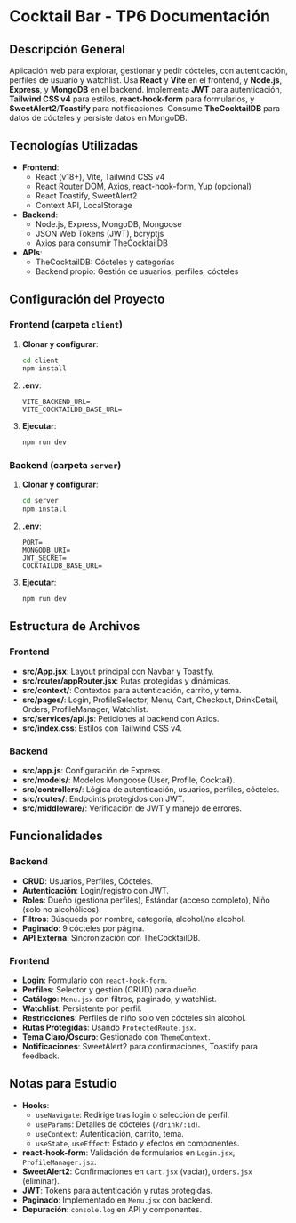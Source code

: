 # Cocktail Bar - TP6 Documentación

## Descripción General

Aplicación web para explorar, gestionar y pedir cócteles, con autenticación, perfiles de usuario y watchlist. Usa **React** y **Vite** en el frontend, y **Node.js**, **Express**, y **MongoDB** en el backend. Implementa **JWT** para autenticación, **Tailwind CSS v4** para estilos, **react-hook-form** para formularios, y **SweetAlert2**/**Toastify** para notificaciones. Consume **TheCocktailDB** para datos de cócteles y persiste datos en MongoDB.

## Tecnologías Utilizadas

- **Frontend**:
  - React (v18+), Vite, Tailwind CSS v4
  - React Router DOM, Axios, react-hook-form, Yup (opcional)
  - React Toastify, SweetAlert2
  - Context API, LocalStorage
- **Backend**:
  - Node.js, Express, MongoDB, Mongoose
  - JSON Web Tokens (JWT), bcryptjs
  - Axios para consumir TheCocktailDB
- **APIs**:
  - TheCocktailDB: Cócteles y categorías
  - Backend propio: Gestión de usuarios, perfiles, cócteles

## Configuración del Proyecto

### Frontend (carpeta `client`)
1. **Clonar y configurar**:
   ```bash
   cd client
   npm install
   ```
2. **.env**:
   ```
   VITE_BACKEND_URL=
   VITE_COCKTAILDB_BASE_URL=
   ```
3. **Ejecutar**:
   ```bash
   npm run dev
   ```

### Backend (carpeta `server`)
1. **Clonar y configurar**:
   ```bash
   cd server
   npm install
   ```
2. **.env**:
   ```
   PORT=
   MONGODB_URI=
   JWT_SECRET=
   COCKTAILDB_BASE_URL=
   ```
3. **Ejecutar**:
   ```bash
   npm run dev
   ```

## Estructura de Archivos

### Frontend
- **src/App.jsx**: Layout principal con Navbar y Toastify.
- **src/router/appRouter.jsx**: Rutas protegidas y dinámicas.
- **src/context/**: Contextos para autenticación, carrito, y tema.
- **src/pages/**: Login, ProfileSelector, Menu, Cart, Checkout, DrinkDetail, Orders, ProfileManager, Watchlist.
- **src/services/api.js**: Peticiones al backend con Axios.
- **src/index.css**: Estilos con Tailwind CSS v4.

### Backend
- **src/app.js**: Configuración de Express.
- **src/models/**: Modelos Mongoose (User, Profile, Cocktail).
- **src/controllers/**: Lógica de autenticación, usuarios, perfiles, cócteles.
- **src/routes/**: Endpoints protegidos con JWT.
- **src/middleware/**: Verificación de JWT y manejo de errores.

## Funcionalidades

### Backend
- **CRUD**: Usuarios, Perfiles, Cócteles.
- **Autenticación**: Login/registro con JWT.
- **Roles**: Dueño (gestiona perfiles), Estándar (acceso completo), Niño (solo no alcohólicos).
- **Filtros**: Búsqueda por nombre, categoría, alcohol/no alcohol.
- **Paginado**: 9 cócteles por página.
- **API Externa**: Sincronización con TheCocktailDB.

### Frontend
- **Login**: Formulario con `react-hook-form`.
- **Perfiles**: Selector y gestión (CRUD) para dueño.
- **Catálogo**: `Menu.jsx` con filtros, paginado, y watchlist.
- **Watchlist**: Persistente por perfil.
- **Restricciones**: Perfiles de niño solo ven cócteles sin alcohol.
- **Rutas Protegidas**: Usando `ProtectedRoute.jsx`.
- **Tema Claro/Oscuro**: Gestionado con `ThemeContext`.
- **Notificaciones**: SweetAlert2 para confirmaciones, Toastify para feedback.

## Notas para Estudio

- **Hooks**:
  - `useNavigate`: Redirige tras login o selección de perfil.
  - `useParams`: Detalles de cócteles (`/drink/:id`).
  - `useContext`: Autenticación, carrito, tema.
  - `useState`, `useEffect`: Estado y efectos en componentes.
- **react-hook-form**: Validación de formularios en `Login.jsx`, `ProfileManager.jsx`.
- **SweetAlert2**: Confirmaciones en `Cart.jsx` (vaciar), `Orders.jsx` (eliminar).
- **JWT**: Tokens para autenticación y rutas protegidas.
- **Paginado**: Implementado en `Menu.jsx` con backend.
- **Depuración**: `console.log` en API y componentes.